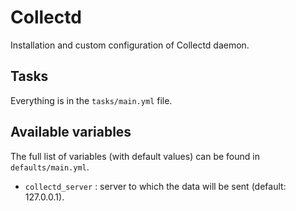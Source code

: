 # Collectd

Installation and custom configuration of Collectd daemon.

## Tasks

Everything is in the `tasks/main.yml` file.

## Available variables

The full list of variables (with default values) can be found in `defaults/main.yml`.

* `collectd_server` : server to which the data will be sent (default: 127.0.0.1).
